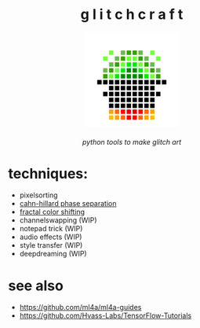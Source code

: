 <h1 align="center"> g l i t c h c r a f t </h1>
<div align="center"><img src="./logo/logo.png" width="192"></div>

<h6 align="center"> python tools to make glitch art </h6>

# techniques:
- pixelsorting
- [cahn-hillard phase separation](docs/ch.md)
- [fractal color shifting](docs/fractal.md)
- channelswapping (WIP)
- notepad trick (WIP)
- audio effects (WIP)
- style transfer (WIP)
- deepdreaming (WIP)

# see also
- https://github.com/ml4a/ml4a-guides
- https://github.com/Hvass-Labs/TensorFlow-Tutorials
